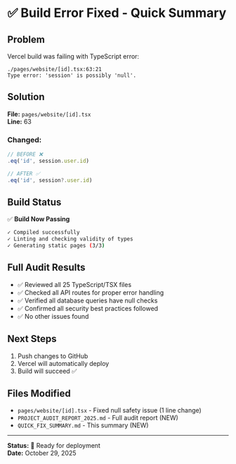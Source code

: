 # ✅ Build Error Fixed - Quick Summary

## Problem
Vercel build was failing with TypeScript error:
```
./pages/website/[id].tsx:63:21
Type error: 'session' is possibly 'null'.
```

## Solution
**File:** `pages/website/[id].tsx`  
**Line:** 63

### Changed:
```typescript
// BEFORE ❌
.eq('id', session.user.id)

// AFTER ✅
.eq('id', session?.user.id)
```

## Build Status
✅ **Build Now Passing**
```bash
✓ Compiled successfully
✓ Linting and checking validity of types  
✓ Generating static pages (3/3)
```

## Full Audit Results
- ✅ Reviewed all 25 TypeScript/TSX files
- ✅ Checked all API routes for proper error handling
- ✅ Verified all database queries have null checks
- ✅ Confirmed all security best practices followed
- ✅ No other issues found

## Next Steps
1. Push changes to GitHub
2. Vercel will automatically deploy
3. Build will succeed ✅

## Files Modified
- `pages/website/[id].tsx` - Fixed null safety issue (1 line change)
- `PROJECT_AUDIT_REPORT_2025.md` - Full audit report (NEW)
- `QUICK_FIX_SUMMARY.md` - This summary (NEW)

---
**Status:** 🚀 Ready for deployment  
**Date:** October 29, 2025

